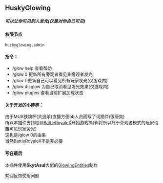 ## HuskyGlowing

##### 可以让你可见别人发光(仅是对你自己可见)  

#### 权限节点
``` huskyglowing.admin ```  
#### 指令：
- /glow help 查看帮助
- /glow 0 更新所有旁观者看见非旁观者发光
- /glow 1 更新自己可以看见所有玩家发光(仅游戏内)
- /glow disglow 为自己取消看见发光效果(仅游戏内)
- /glow plugins 查看当前扩展加载状态

#### 关于开发的小碎碎： 
由于MUA铁镐杯(大逃杀)直播方便ob人员而写了词插件(很唐突)  
所以本插件支持检测[BattleRoyaleX](https://www.mcbbs.net/thread-1464640-1-1.html)开始游戏操作(将所以处于旁观者模式的玩家设置可见玩家荧光)  
这也是/glow 0的由来  
当然BattleRoyaleX不是非必要
  
#### 写在最后
本插件使用**SkytAsul**大佬的[GlowingEntities](https://github.com/SkytAsul/GlowingEntities)制作

欢迎反馈使用问题